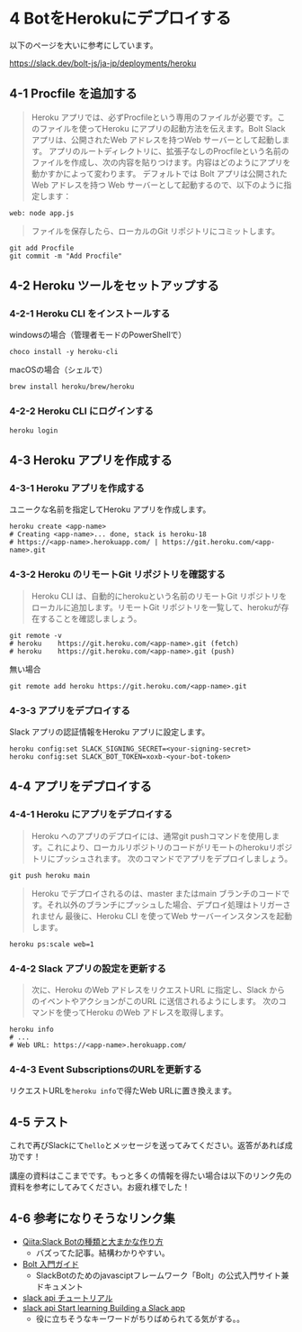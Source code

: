 # 4 BotをHerokuにデプロイする
以下のページを大いに参考にしています。

https://slack.dev/bolt-js/ja-jp/deployments/heroku

## 4-1 Procfile を追加する
>Heroku アプリでは、必ずProcfileという専用のファイルが必要です。このファイルを使ってHeroku にアプリの起動方法を伝えます。Bolt Slack アプリは、公開されたWeb アドレスを持つWeb サーバーとして起動します。
>アプリのルートディレクトリに、拡張子なしのProcfileという名前のファイルを作成し、次の内容を貼りつけます。内容はどのようにアプリを動かすかによって変わります。
>デフォルトでは Bolt アプリは公開された Web アドレスを持つ Web サーバーとして起動するので、以下のように指定します：

```
web: node app.js
```

>ファイルを保存したら、ローカルのGit リポジトリにコミットします。

```
git add Procfile
git commit -m "Add Procfile"
```

## 4-2 Heroku ツールをセットアップする
### 4-2-1 Heroku CLI をインストールする

windowsの場合（管理者モードのPowerShellで）
```
choco install -y heroku-cli
```

macOSの場合（シェルで）
```
brew install heroku/brew/heroku
```

### 4-2-2 Heroku CLI にログインする
```
heroku login
```

## 4-3 Heroku アプリを作成する
### 4-3-1 Heroku アプリを作成する

ユニークな名前を指定してHeroku アプリを作成します。
```
heroku create <app-name>
# Creating <app-name>... done, stack is heroku-18
# https://<app-name>.herokuapp.com/ | https://git.heroku.com/<app-name>.git
```

### 4-3-2 Heroku のリモートGit リポジトリを確認する

>Heroku CLI は、自動的にherokuという名前のリモートGit リポジトリをローカルに追加します。リモートGit リポジトリを一覧して、herokuが存在することを確認しましょう。

```
git remote -v
# heroku	https://git.heroku.com/<app-name>.git (fetch)
# heroku	https://git.heroku.com/<app-name>.git (push)
```

無い場合
```
git remote add heroku https://git.heroku.com/<app-name>.git
```

### 4-3-3 アプリをデプロイする

Slack アプリの認証情報をHeroku アプリに設定します。
```
heroku config:set SLACK_SIGNING_SECRET=<your-signing-secret>
heroku config:set SLACK_BOT_TOKEN=xoxb-<your-bot-token>
```

## 4-4 アプリをデプロイする
### 4-4-1 Heroku にアプリをデプロイする

>Heroku へのアプリのデプロイには、通常git pushコマンドを使用します。これにより、ローカルリポジトリのコードがリモートのherokuリポジトリにプッシュされます。
>次のコマンドでアプリをデプロイしましょう。
```
git push heroku main
```
>Heroku でデプロイされるのは、master またはmain ブランチのコードです。それ以外のブランチにプッシュした場合、デプロイ処理はトリガーされません
>最後に、Heroku CLI を使ってWeb サーバーインスタンスを起動します。
```
heroku ps:scale web=1
```

### 4-4-2 Slack アプリの設定を更新する
>次に、Heroku のWeb アドレスをリクエストURL に指定し、Slack からのイベントやアクションがこのURL に送信されるようにします。
>次のコマンドを使ってHeroku のWeb アドレスを取得します。

```
heroku info
# ...
# Web URL: https://<app-name>.herokuapp.com/
```

### 4-4-3 Event SubscriptionsのURLを更新する
リクエストURLを`heroku info`で得たWeb URLに置き換えます。

## 4-5 テスト
これで再びSlackにて`hello`とメッセージを送ってみてください。返答があれば成功です！

講座の資料はここまでです。もっと多くの情報を得たい場合は以下のリンク先の資料を参考にしてみてください。お疲れ様でした！

## 4-6 参考になりそうなリンク集
- [Qiita:Slack Botの種類と大まかな作り方](https://qiita.com/namutaka/items/233a83100c94af033575)
  - バズってた記事。結構わかりやすい。
- [Bolt 入門ガイド](https://slack.dev/bolt-js/ja-jp/tutorial/getting-started)
  - SlackBotのためのjavasciptフレームワーク「Bolt」の公式入門サイト兼ドキュメント
- [slack api チュートリアル](https://api.slack.com/lang/ja-jp)
- [slack api Start learning Building a Slack app](https://api.slack.com/start/building)
  - 役に立ちそうなキーワードがちりばめられてる気がする。。
